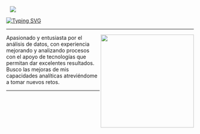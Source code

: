 <h1 style="margin: 10px 10px">
    <img src="https://readme-typing-svg.herokuapp.com?font=Montserrat&weight=900&size=40&duration=1000&pause=2000&color=2545FF&center=true&vCenter=true&random=false&width=435&lines=DATA+ANALYTICS+📊​" />
</h1>

<a href="https://git.io/typing-svg"><img src="https://readme-typing-svg.herokuapp.com?font=Montserrat&weight=800&size=30&duration=6000&pause=2000&color=001AE6&vCenter=true&random=false&width=435&lines=SOBRE+MI%3A" alt="Typing SVG" /></a>

------------
<picture> <img align="right" src="https://img.freepik.com/vector-gratis/composicion-isometrica-analisis-ciencia-big-data_1284-54449.jpg?w=740&t=st=1707431656~exp=1707432256~hmac=1524fa982bc695bc55310c7abf5d41600792b8af54ff6829271be015ad81d163" width = 250px></picture> <p >

Apasionado y entusiasta por el análisis de datos, con experiencia mejorando y analizando procesos con el apoyo de tecnologías que permitan dar excelentes resultados. Busco las mejoras de mis capacidades analíticas atreviéndome a tomar nuevos retos.

------------
